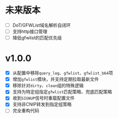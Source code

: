# 未来版本

- [ ] DoT/GFWList域名解析自闭环
- [ ] 支持http接口管理
- [ ] 降低gfwlist的匹配优先级

# v1.0.0

- [x] 从配置中移除`query_log`、`gfwlist`、`gfwlist_b64`项
- [x] 增加`gfwlist`模块，并支持定期拉取最新文件
- [x] 移除针对`dirty`、`clean`组的特殊逻辑
- [x] 支持为特定组指定`gfwlist`匹配策略、兜底匹配策略
- [x] 收到`SIGNUP`信号时重载配置文件
- [x] 支持非CNIP转发到指定组策略
- [ ] 完全重构代码